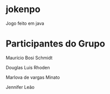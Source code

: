 # jokenpo
Jogo feito em java

# Participantes do Grupo
Maurício Bosi Schmidt

Douglas Luis Rhoden

Marlova de vargas Minato

Jennifer Leão
